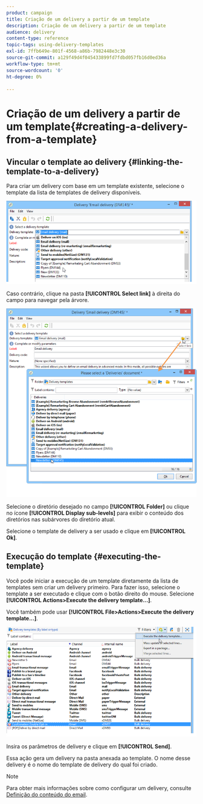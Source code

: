 ```yaml
---
product: campaign
title: Criação de um delivery a partir de um template
description: Criação de um delivery a partir de um template
audience: delivery
content-type: reference
topic-tags: using-delivery-templates
exl-id: 7ffb649e-801f-4568-a86b-7982448e3c30
source-git-commit: a129f49d4f045433899fd7fdbd057fb16d0ed36a
workflow-type: tm+mt
source-wordcount: '0'
ht-degree: 0%

---
```


# Criação de um delivery a partir de um template{#creating-a-delivery-from-a-template}

## Vincular o template ao delivery {#linking-the-template-to-a-delivery}

Para criar um delivery com base em um template existente, selecione o template da lista de templates de delivery disponíveis.

![](assets/s_ncs_user_wizard_select_template.png)

Caso contrário, clique na pasta **[!UICONTROL Select link]** à direita do campo para navegar pela árvore.

![](assets/s_ncs_user_wizard_choose_link.png)

Selecione o diretório desejado no campo **[!UICONTROL Folder]** ou clique no ícone **[!UICONTROL Display sub-levels]** para exibir o conteúdo dos diretórios nas subárvores do diretório atual.

Selecione o template de delivery a ser usado e clique em **[!UICONTROL Ok]**.

## Execução do template {#executing-the-template}

Você pode iniciar a execução de um template diretamente da lista de templates sem criar um delivery primeiro. Para fazer isso, selecione o template a ser executado e clique com o botão direito do mouse. Selecione **[!UICONTROL Actions>Execute the delivery template...]**.

Você também pode usar **[!UICONTROL File>Actions>Execute the delivery template...]**.

![](assets/s_ncs_user_template_execute_menu.png)

Insira os parâmetros de delivery e clique em **[!UICONTROL Send]**.

Essa ação gera um delivery na pasta anexada ao template. O nome desse delivery é o nome do template de delivery do qual foi criado.

>[!NOTE]
>
>Para obter mais informações sobre como configurar um delivery, consulte [Definição do conteúdo do email](defining-the-email-content.md).

